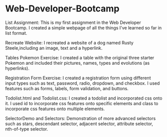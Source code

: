 # Web-Developer-Bootcamp
List Assignment: This is my first assignment in the Web Developer Bootcamp. I created a simple webpage of all the things I've learned so far in list format.  

Recreate Website: I recreated a website of a dog named Rusty Steele,including an image, text and a hyperlink.  

Tables Pokemon Exercise: I created a table with the original three starter Pokemon and included their pictures, names, types and evolutions (as hyperlinks).  

Registration Form Exercise: I created a registration form using different input types such as text, password, radio, dropdown, and checkbox. I used features such as forms, labels, form validation, and buttons.  

Todolist.html and Todolist.css: I created a todolist and incorporated css onto it. I used id to incorporate css features onto specific elements and class to incorporate css features onto multiple elements. 

SelectorDemo and Selectors: Demonstration of more advanced selectors such as stars, descendant selector, adjacent selector, attribute selector, nth-of-type selector. 
